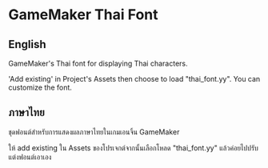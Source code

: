 # GameMaker Thai Font
## English
GameMaker's Thai font for displaying Thai characters.

'Add existing' in Project's Assets then choose to load "thai_font.yy". You can customize the font.

## ภาษาไทย
ชุดฟอนต์สำหรับการแสดงผลภาษาไทยในเกมเอนจิ้น GameMaker

ให้ add existing ใน Assets ของโปรเจกต์จากนั้นเลือกโหลด "thai_font.yy" แล้วค่อยไปปรับแต่งฟอนต์เอาเอง

